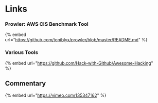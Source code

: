 # Links

### Prowler: AWS CIS Benchmark Tool

{% embed url="https://github.com/toniblyx/prowler/blob/master/README.md" %}

### Various Tools

{% embed url="https://github.com/Hack-with-Github/Awesome-Hacking" %}

## Commentary

{% embed url="https://vimeo.com/135347162" %}





